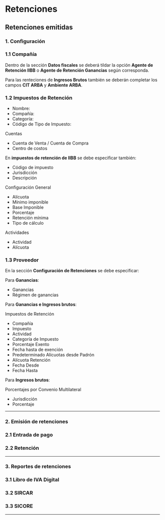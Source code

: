 # Retenciones

## Retenciones emitidas

### 1. Configuración

### 1.1 Compañía

Dentro de la sección **Datos fiscales** se deberá tildar la opción **Agente de Retención IIBB** o **Agente de Retención Ganancias** según corresponda.

Para las renteciones de **Ingresos Brutos** también se deberán completar los campos **CIT ARBA** y **Ambiente ARBA**.

### 1.2 Impuestos de Retención
  - Nombre: 
  - Compañía: 
  - Categoría: 
  - Código de Tipo de Impuesto: 
 
 
Cuentas
  - Cuenta de Venta / Cuenta de Compra
  - Centro de costos


En **impuestos de retención de IIBB** se debe especificar también: 
   - Código de impuesto
   - Jurisdicción
   - Descripción

Configuración General
   - Alícuota
   - Mínimo imponible
   - Base Imponible
   - Porcentaje
   - Retención mínima
   - Tipo de cálculo

 Actividades
   - Actividad
   - Alícuota

### 1.3 Proveedor

En la sección **Configuración de Retenciones** se debe especificar:

Para **Ganancias**:
- Ganancias
- Régimen de ganancias

Para **Ganancias e Ingresos brutos**:

Impuestos de Retención
- Compañía
- Impuesto
- Actividad
- Categoría de Impuesto
- Porcentaje Exento
- Fecha hasta de exención
- Predeterminado
Alícuotas desde Padrón
- Alícuota Retención
- Fecha Desde
- Fecha Hasta

Para **Ingresos brutos**:

Porcentajes por Convenio Multilateral
- Jurisdicción
- Porcentaje

---

### 2. Emisión de retenciones

### 2.1 Entrada de pago



### 2.2 Retención

---

### 3. Reportes de retenciones

### 3.1 Libro de IVA Digital



### 3.2 SIRCAR



### 3.3 SICORE


***
